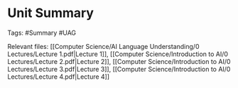 # Unit Summary
Tags: #Summary #UAG

Relevant files: [[Computer Science/AI Language Understanding/0 Lectures/Lecture 1.pdf|Lecture 1]], [[Computer Science/Introduction to AI/0 Lectures/Lecture 2.pdf|Lecture 2]], [[Computer Science/Introduction to AI/0 Lectures/Lecture 3.pdf|Lecture 3]], [[Computer Science/Introduction to AI/0 Lectures/Lecture 4.pdf|Lecture 4]]